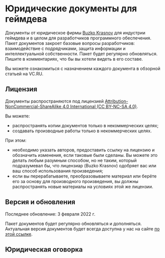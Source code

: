 # Юридические документы для геймдева
Документы от юридическое фирмы [Buzko Krasnov](https://www.buzko.legal/digital/yuridicheskie-dokumenty-dlya-razrabotchikov-igr-i-po) для индустрии геймдева и в целом для разработчиков программного обеспечения. Пакет документов закроет базовые вопросы разработчиков: взаимодействие с подрядчиками, защита информации и интеллектуальной собственности. Пакет будет регулярно обновляться. Пишите в комментариях, что бы вы хотели видеть в его составе.

Вы можете ознакомиться с назначением каждого документа в обзорной статьей на VC.RU.

## Лицензия
Документы распространяются под лицензией [Attribution-NonCommercial-ShareAlike 4.0 International (CC BY-NC-SA 4.0)](https://creativecommons.org/licenses/by-nc-sa/4.0/deed.en).

Вы можете:
- распространять копии документов только в некоммерческих целях;
- создавать производные работы только в некоммерческих целях.

При этом:
- необходимо указать авторов, предоставить ссылку на лицензию и обозначить изменения, если таковые были сделаны. Вы можете это делать любым разумным способом, но не таким, который подразумевал бы, что лицензиар (Buzko Krasnov) одобряет вас или ваш способ использования произведения;
- если вы перерабатываете, преобразовываете материал или берёте его за основу для производного произведения, вы должны распространять новые материалы на условиях этой же лицензии.

## Версия и обновления
Последнее обновление: 3 февраля 2022 г.

Пакет документов будет регулярно обновляться и дополняться. Актуальная версия документов будет всегда доступна у нас на сайте [по этой ссылке](https://www.buzko.legal/digital/yuridicheskie-dokumenty-dlya-razrabotchikov-igr-i-po).

## Юридическая оговорка
